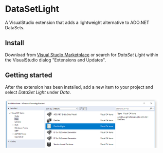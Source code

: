 # DataSetLight
A VisualStudio extension that adds a lightweight alternative to ADO.NET DataSets.

## Install
Download from [Visual Studio Marketplace](https://marketplace.visualstudio.com/items?itemName=SimonBaer.DataSetLight) or search for *DataSet Light* within the VisualStudio dialog "Extensions and Updates".

## Getting started
After the extension has been installed, add a new item to your project and select *DataSet Light* under *Data*.

![new item](https://raw.githubusercontent.com/b43r/DataSetLight/master/img/newitem.png "new item")


